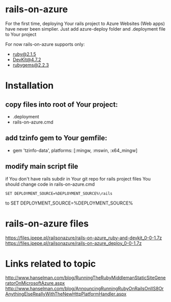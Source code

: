  # rails-on-azure
 For the first time, deploying Your rails project to Azure Websites (Web apps) have never been simplier.
 Just add azure-deploy folder and .deployment file to Your project

For now rails-on-azure supports only:
 - ruby@2.1.5
 - DevKit@4.7.2
 - rubygems@2.2.3

 # Installation
 ## copy files into root of Your project:
 - .deployment
 - rails-on-azure.cmd
 ## add tzinfo gem to Your gemfile:
 - gem 'tzinfo-data', platforms: [:mingw, :mswin, :x64_mingw]

 ## modify main script file
 if You don't have rails subdir in Your git repo for rails project files You should change code in rails-on-azure.cmd

    SET DEPLOYMENT_SOURCE=%DEPLOYMENT_SOURCE%\rails
 to
    SET DEPLOYMENT_SOURCE=%DEPLOYMENT_SOURCE%


 # rails-on-azure files
 https://files.ipepe.pl/railsonazure/rails-on-azure_ruby-and-devkit_0-0-1.7z
 https://files.ipepe.pl/railsonazure/rails-on-azure_deploy_0-0-1.7z
 
 # Links related to topic
 http://www.hanselman.com/blog/RunningTheRubyMiddlemanStaticSiteGeneratorOnMicrosoftAzure.aspx
 http://www.hanselman.com/blog/AnnouncingRunningRubyOnRailsOnIIS8OrAnythingElseReallyWithTheNewHttpPlatformHandler.aspx
